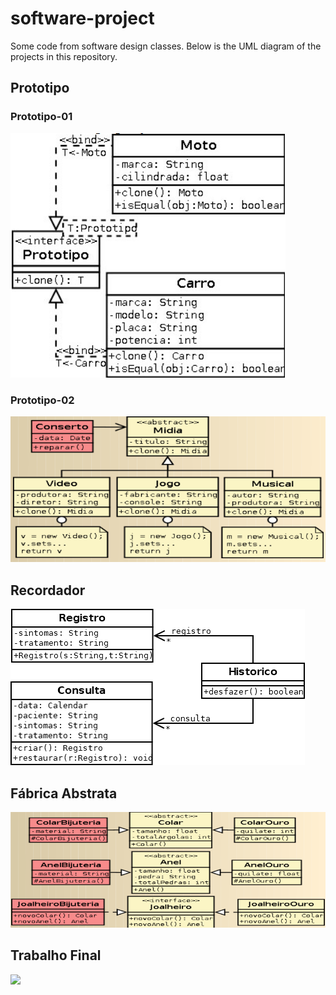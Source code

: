 # software-project
Some code from software design classes. Below is the UML diagram of the projects in this repository.

## Prototipo

### Prototipo-01 

<img src="img/prototipo-01.png"/>

### Prototipo-02

<img src="img/prototipo-02.png"/>

## Recordador

<img src="img/recordador.png"/>

## Fábrica Abstrata

<img src="img/fabrica-abstrata.png"/>

## Trabalho Final

<img src="img/trabalho-final.png"/>
